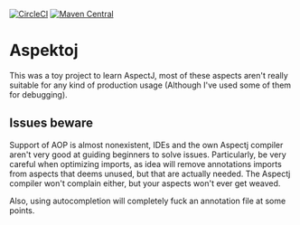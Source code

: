 [![CircleCI](https://circleci.com/gh/huuff/aspektoj/tree/master.svg?style=svg)](https://circleci.com/gh/huuff/aspektoj/tree/master)
[![Maven Central](https://maven-badges.herokuapp.com/maven-central/xyz.haff/aspektoj/badge.svg?style=plastic)](https://search.maven.org/artifact/xyz.haff/aspektoj/0.0.8/jar)

# Aspektoj
This was a toy project to learn AspectJ, most of these aspects aren't really suitable for any kind of production usage (Although I've used some of them for debugging).


## Issues beware
Support of AOP is almost nonexistent, IDEs and the own Aspectj compiler aren't very good at guiding beginners to solve issues. Particularly, be very careful when optimizing imports, as idea will remove annotations imports from aspects that deems unused, but that are actually needed. The Aspectj compiler won't complain either, but your aspects won't ever get weaved.

Also, using autocompletion will completely fuck an annotation file at some points.
